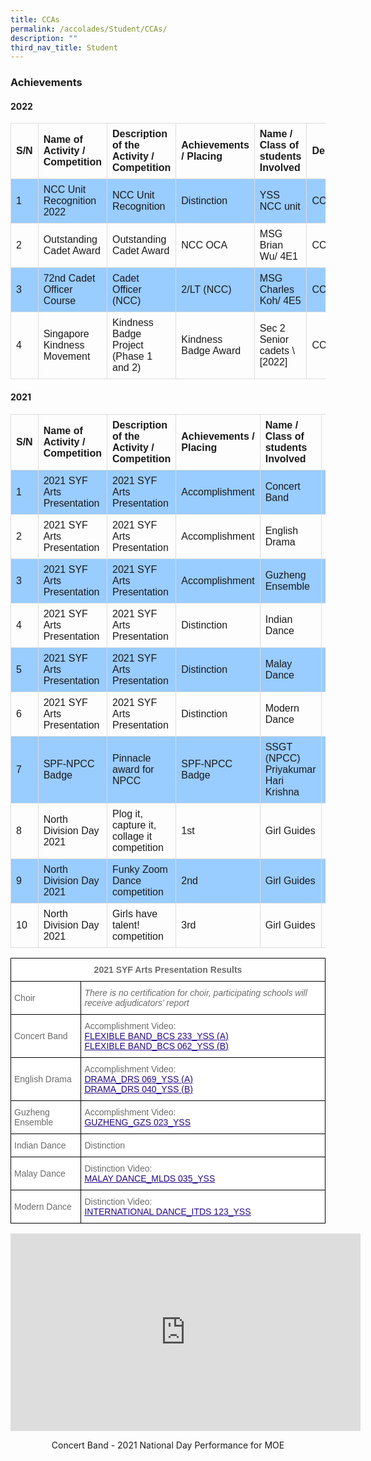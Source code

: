 ```yaml
---
title: CCAs
permalink: /accolades/Student/CCAs/
description: ""
third_nav_title: Student
---
```

### Achievements

#### **2022**

<style>
table {
  font-family: arial, sans-serif;
  border-collapse: collapse;
  width: 100%;
}

td, th {
  border: 1px solid #dddddd;
  text-align: left;
  padding: 8px;
}

tr:nth-child(even) {
  background-color: #99ccff;
}

</style>

<table>
  <tr>
    <th>S/N</th>
    <th>Name of Activity / Competition</th>
    <th>Description of the Activity / Competition</th>
		<th>Achievements / Placing</th>
		<th>Name / Class of students Involved</th>
		<th>Department</th>
		
  </tr>
  <tr>
    <td>1</td>
    <td>NCC Unit Recognition 2022</td>
    <td>NCC Unit Recognition</td>
		<td>Distinction</td>
		<td>YSS NCC unit</td>
		<td>CCA</td>
  </tr>
  <tr>
    <td>2</td>
    <td>Outstanding Cadet Award</td>
    <td>Outstanding Cadet Award</td>
		<td>NCC OCA</td>
		<td>MSG Brian Wu/ 4E1</td>
		<td>CCA</td>
  </tr>
  <tr>
    <td>3</td>
    <td>72nd Cadet Officer Course</td>
    <td>Cadet Officer (NCC)</td>
		<td>2/LT (NCC)</td>
		<td>MSG Charles Koh/ 4E5</td>
		<td>CCA</td>
  </tr>
  <tr>
    <td>4</td>
    <td>Singapore Kindness Movement</td>
    <td>Kindness Badge Project (Phase 1 and 2)</td>
		<td>Kindness Badge Award</td>
		<td>Sec 2 Senior cadets \[2022]</td>
		<td>CCA</td>
  </tr>
</table>


#### **2021**

<style>
table {
  font-family: arial, sans-serif;
  border-collapse: collapse;
  width: 100%;
}

td, th {
  border: 1px solid #dddddd;
  text-align: left;
  padding: 8px;
}

tr:nth-child(even) {
  background-color: #99ccff;
}

</style>

<table>

  <tr>
    <th>S/N</th>
    <th>Name of Activity / Competition</th>
    <th>Description of the Activity / Competition</th>
		<th>Achievements / Placing</th>
		<th>Name / Class of students Involved</th>
		<th>Department</th>
		
  </tr>
  <tr>
    <td>1</td>
    <td>2021 SYF Arts Presentation</td>
    <td>2021 SYF Arts Presentation</td>
		<td>Accomplishment</td>
		<td>Concert Band</td>
		<td>CCA</td>
  </tr>
	  <tr>
    <td>2</td>
    <td>2021 SYF Arts Presentation</td>
    <td>2021 SYF Arts Presentation</td>
		<td>Accomplishment</td>
		<td>English Drama</td>
		<td>CCA</td>
  </tr>
	  <tr>
    <td>3</td>
    <td>2021 SYF Arts Presentation</td>
    <td>2021 SYF Arts Presentation</td>
		<td>Accomplishment</td>
		<td>Guzheng Ensemble</td>
		<td>CCA</td>
  </tr>
		  <tr>
    <td>4</td>
    <td>2021 SYF Arts Presentation</td>
    <td>2021 SYF Arts Presentation</td>
		<td>Distinction</td>
		<td>Indian Dance</td>
		<td>CCA</td>
  </tr>
		  <tr>
    <td>5</td>
    <td>2021 SYF Arts Presentation</td>
    <td>2021 SYF Arts Presentation</td>
		<td>Distinction</td>
		<td>Malay Dance</td>
		<td>CCA</td>
  </tr>
		  <tr>
    <td>6</td>
    <td>2021 SYF Arts Presentation</td>
    <td>2021 SYF Arts Presentation</td>
		<td>Distinction</td>
		<td>Modern Dance</td>
		<td>CCA</td>
  </tr>
		  <tr>
    <td>7</td>
    <td>SPF-NPCC Badge</td>
    <td>Pinnacle award for NPCC</td>
		<td>SPF-NPCC Badge</td>
		<td>SSGT (NPCC) Priyakumar Hari Krishna</td>
		<td>CCA</td>
  </tr>
		  <tr>
    <td>8</td>
    <td>North Division Day 2021</td>
    <td>Plog it, capture it, collage it competition</td>
		<td>1st</td>
		<td>Girl Guides</td>
		<td>CCA</td>
  </tr>
		  <tr>
    <td>9</td>
    <td>North Division Day 2021</td>
    <td>Funky Zoom Dance competition</td>
		<td>2nd</td>
		<td>Girl Guides</td>
		<td>CCA</td>
  </tr>
	</tr>
		  <tr>
    <td>10</td>
    <td>North Division Day 2021</td>
    <td>Girls have talent! competition</td>
		<td>3rd</td>
		<td>Girl Guides</td>
		<td>CCA</td>
  </tr>

</table>

<style type="text/css">
.tg  {border-collapse:collapse;border-spacing:0;}
.tg td{border-color:black;border-style:solid;border-width:1px;font-family:Arial, sans-serif;font-size:14px;
  overflow:hidden;padding:10px 5px;word-break:normal;}
.tg th{border-color:black;border-style:solid;border-width:1px;font-family:Arial, sans-serif;font-size:14px;
  font-weight:normal;overflow:hidden;padding:10px 5px;word-break:normal;}
.tg .tg-pkxd{background-color:#FFF;color:#6B6B6B;font-weight:bold;text-align:center;vertical-align:top}
.tg .tg-64ni{background-color:#FFF;color:#6B6B6B;text-align:left;vertical-align:top}
.tg .tg-xin3{background-color:#FFF;color:#6B6B6B;font-style:italic;text-align:left;vertical-align:top}
.tg .tg-7xv2{background-color:#FFF;color:#6B6B6B;text-align:left;vertical-align:middle}
</style>
<table class="tg">
<thead>
  <tr>
    <th class="tg-pkxd" colspan="2">2021 SYF Arts Presentation Results</th>
  </tr>
</thead>
<tbody>
  <tr>
    <td class="tg-7xv2">Choir</td>
    <td class="tg-xin3">There is no certification for choir, participating schools will receive adjudicators’ report</td>
  </tr>
  <tr>
    <td class="tg-7xv2">Concert Band</td>
    <td class="tg-64ni"><span style="background-color:initial">Accomplishment</span> Video<span style="background-color:initial">:</span><br><a href="https://yishunsec-moe-edu-sg-admin.cwp.sg/qql/slot/u276/Accolades/Student/CCA/FLEXIBLE-BAND_BCS-233_YSS-A.mp4"><span style="font-weight:500;text-decoration:underline;color:#21088A">FLEXIBLE BAND_BCS 233_YSS (A)</span></a><br><a href="https://yishunsec-moe-edu-sg-admin.cwp.sg/qql/slot/u276/Accolades/Student/CCA/FLEXIBLE-BAND_BCS-062_YSS-B.mp4"><span style="font-weight:500;text-decoration:underline;color:#21088A">FLEXIBLE BAND_BCS 062_YSS (B)</span></a></td>
  </tr>
  <tr>
    <td class="tg-7xv2">English Drama</td>
    <td class="tg-64ni"><span style="background-color:initial">Accomplishment</span> Video<span style="background-color:initial">:</span><br><a href="https://yishunsec-moe-edu-sg-admin.cwp.sg/qql/slot/u276/Accolades/Student/CCA/DRAMA_DRS-069_YSS-A.mp4"><span style="font-weight:500;text-decoration:underline;color:#21088A">DRAMA_DRS 069_YSS (A)</span></a><br><a href="https://yishunsec-moe-edu-sg-admin.cwp.sg/qql/slot/u276/Accolades/Student/CCA/DRAMA_DRS-040_YSS-B.mp4"><span style="font-weight:500;text-decoration:underline;color:#21088A">DRAMA_DRS 040_YSS (B)</span></a></td>
  </tr>
  <tr>
    <td class="tg-7xv2">Guzheng Ensemble</td>
    <td class="tg-64ni"><span style="background-color:initial">Accomplishment</span> Video<span style="background-color:initial">:</span><br><a href="https://yishunsec-moe-edu-sg-admin.cwp.sg/qql/slot/u276/Accolades/Student/CCA/GUZHENG_GZS-023_YSS.mp4"><span style="font-weight:500;text-decoration:underline;color:#21088A">GUZHENG_GZS 023_YSS</span></a></td>
  </tr>
  <tr>
    <td class="tg-7xv2">Indian Dance</td>
    <td class="tg-7xv2">Distinction</td>
  </tr>
  <tr>
    <td class="tg-7xv2">Malay Dance</td>
    <td class="tg-64ni"><span style="background-color:initial">Distinction</span> Video<span style="background-color:initial">:</span><br><a href="https://yishunsec-moe-edu-sg-admin.cwp.sg/qql/slot/u276/Accolades/Student/CCA/MALAY-DANCE_MLDS-035_YSS.mp4"><span style="font-weight:500;text-decoration:underline;color:#21088A">MALAY DANCE_MLDS 035_YSS</span></a></td>
  </tr>
  <tr>
    <td class="tg-7xv2">Modern Dance</td>
    <td class="tg-64ni"><span style="background-color:initial">Distinction</span> Video<span style="background-color:initial">:</span><br><a href="https://yishunsec-moe-edu-sg-admin.cwp.sg/qql/slot/u276/Accolades/Student/CCA/INTERNATIONAL-DANCE_ITDS-123_YSS.mp4"><span style="font-weight:500;text-decoration:underline;color:#21088A">INTERNATIONAL DANCE_ITDS 123_YSS</span></a></td>
  </tr>
</tbody>
</table>

<center>

<iframe width="560" height="316" src="https://www.youtube.com/embed/EuqTEtioT5Y" title="YSS BAND National Day Performance" frameborder="0" allow="accelerometer; autoplay; clipboard-write; encrypted-media; gyroscope; picture-in-picture; web-share" allowfullscreen></iframe>

Concert Band - 2021 National Day Performance for MOE
	
</center>